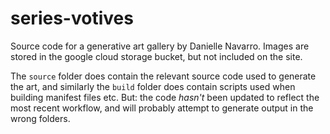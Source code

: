 # series-votives

Source code for a generative art gallery by Danielle Navarro. Images are stored in the google cloud storage bucket, but not included on the site.

The `source` folder does contain the relevant source code used to generate the art, and similarly the `build` folder does contain scripts used when building manifest files etc. But: the code *hasn't* been updated to reflect the most recent workflow, and will probably attempt to generate output in the wrong folders.
